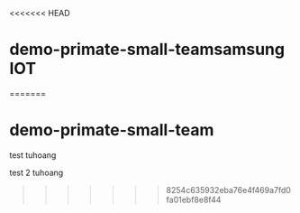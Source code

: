 <<<<<<< HEAD
# demo-primate-small-teamsamsung IOT  
=======
# demo-primate-small-team

test tuhoang

test 2 tuhoang
>>>>>>> 8254c635932eba76e4f469a7fd0fa01ebf8e8f44
